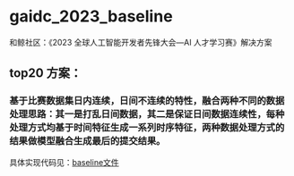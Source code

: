 # gaidc_2023_baseline
和鲸社区：《2023 全球人工智能开发者先锋大会—AI 人才学习赛》解决方案
## top20 方案：
### 基于比赛数据集日内连续，日间不连续的特性，融合两种不同的数据处理思路：其一是打乱日间数据，其二是保证日间数据连续性，每种处理方式均基于时间特征生成一系列时序特征，两种数据处理方式的结果做模型融合生成最后的提交结果。
具体实现代码见：[baseline文件](gaidc_2023_baseline/开源.ipynb)
